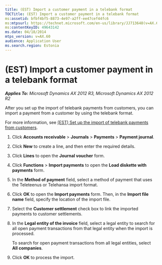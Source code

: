 ```yaml
---
title: (EST) Import a customer payment in a telebank format
TOCTitle: (EST) Import a customer payment in a telebank format
ms:assetid: bfbf4bf5-8873-4e97-a2ff-ee47cef44fc6
ms:mtpsurl: https://technet.microsoft.com/en-us/library/JJ713648(v=AX.60)
ms:contentKeyID: 49643142
ms.date: 04/18/2014
mtps_version: v=AX.60
audience: Application User
ms.search.region: Estonia
---
```


# (EST) Import a customer payment in a telebank format 


_**Applies To:** Microsoft Dynamics AX 2012 R3, Microsoft Dynamics AX 2012 R2_

After you set up the import of telebank payments from customers, you can import a payment from a customer by using the telebank format.

For more information, see [(EST) Set up the import of telebank payments from customers](est-set-up-the-import-of-telebank-payments-from-customers.md).

1.  Click **Accounts receivable** \> **Journals** \> **Payments** \> **Payment journal**.

2.  Click **New** to create a line, and then enter the required details.

3.  Click **Lines** to open the **Journal voucher** form.

4.  Click **Functions** \> **Import payments** to open the **Load diskette with payments** form.

5.  In the **Method of payment** field, select a method of payment that uses the Teleteenus or Telehansa import format.

6.  Click **OK** to open the **Import payments** form. Then, in the **Import file name** field, specify the location of the import file.

7.  Select the **Customer settlement** check box to link the imported payments to customer settlements.

8.  In the **Legal entity of the invoice** field, select a legal entity to search for all open payment transactions from that legal entity when the import is processed.
    
    To search for open payment transactions from all legal entities, select **All companies**.

9.  Click **OK** to process the import.

  


